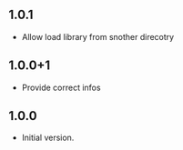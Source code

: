 ## 1.0.1

- Allow load library from snother direcotry

## 1.0.0+1

- Provide correct infos

## 1.0.0

- Initial version.
